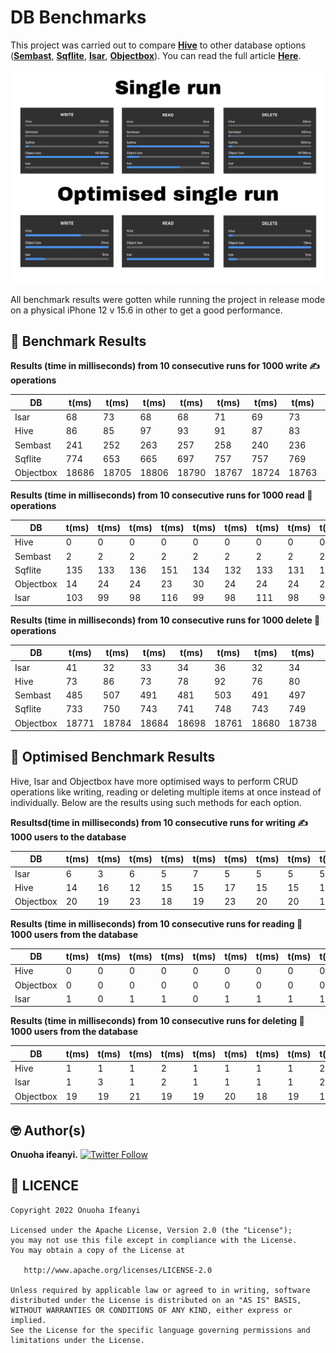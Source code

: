 # DB Benchmarks
This project was carried out to compare [**Hive**](https://pub.dev/packages/hive) to other database options ([**Sembast**](https://pub.dev/packages/sembast), [**Sqflite**](https://pub.dev/packages/sqflite), [**Isar**](https://pub.dev/packages/isar), [**Objectbox**](https://pub.dev/packages/objectbox)). You can read the full article [**Here**](https://linktoarticle.com).

![Image](ss/bm.jpg)

All benchmark results were gotten while running the project in release mode on a physical iPhone 12 v 15.6 in other to get a good performance.

## 🚀 Benchmark Results

**Results (time in milliseconds) from 10 consecutive runs for 1000 write ✍️ operations**

| DB | t(ms) | t(ms) | t(ms) | t(ms) | t(ms) | t(ms) | t(ms) | t(ms) | t(ms) | t(ms) | Avg(ms) |
|----|-------|-------|-------|-------|-------|-------|-------|-------|-------|-------|---------|
| Isar | 68 | 73 | 68 | 68 | 71 | 69 | 73 | 69 | 68 | 70 | 69.7 |
| Hive | 86 | 85 | 97 | 93 | 91 | 87 | 83 | 90 | 91 | 100 | 90.5 |
| Sembast | 241 | 252 | 263 | 257 | 258 | 240 | 236 | 253 | 257 | 246 | 250.3 |
| Sqflite | 774 | 653 | 665 | 697 | 757 | 757 | 769 | 836 | 758 | 819 | 751.2 |
| Objectbox | 18686 | 18705 | 18806 | 18790 | 18767 | 18724 | 18763 | 18717 | 18739 | 18744 | 18744.1 |

**Results (time in milliseconds) from 10 consecutive runs for 1000 read 📖 operations**

| DB | t(ms) | t(ms) | t(ms) | t(ms) | t(ms) | t(ms) | t(ms) | t(ms) | t(ms) | t(ms) | Avg(ms) |
|----|-------|-------|-------|-------|-------|-------|-------|-------|-------|-------|---------|
| Hive | 0 | 0 | 0 | 0 | 0 | 0 | 0 | 0 | 0 | 0 | 0.0 |
| Sembast | 2 | 2 | 2 | 2 | 2 | 2 | 2 | 2 | 2 | 2 | 2.0 |
| Sqflite | 135 | 133 | 136 | 151 | 134 | 132 | 133 | 131 | 155 | 140 | 138.0 |
| Objectbox | 14  | 24 | 24 | 23  | 30 | 24 | 24  | 24 | 23 | 23  | 23.3  |
| Isar      | 103 | 99 | 98 | 116 | 99 | 98 | 111 | 98 | 98 | 108 | 102.8 |

**Results (time in milliseconds) from 10 consecutive runs for 1000 delete 🚮 operations**

| DB | t(ms) | t(ms) | t(ms) | t(ms) | t(ms) | t(ms) | t(ms) | t(ms) | t(ms) | t(ms) | Avg(ms) |
|----|-------|-------|-------|-------|-------|-------|-------|-------|-------|-------|---------|
| Isar | 41 | 32 | 33 | 34 | 36 | 32 | 34 | 33 | 36 | 36 | 34.7 |
| Hive | 73 | 86 | 73 | 78 | 92 | 76 | 80 | 64 | 65 | 71 | 75.8 |
| Sembast | 485 | 507 | 491   | 481   | 503 | 491 | 497 | 523 | 503 | 515 | 499.6 |
| Sqflite | 733 | 750 | 743 | 741 | 748 | 743 | 749 | 754 | 842 | 830 | 763.3 |
| Objectbox | 18771 | 18784 | 18684 | 18698 | 18761 | 18680 | 18738 | 18683 | 18744 | 18739 | 18782.2 |


## 🚀 Optimised Benchmark Results
Hive, Isar and Objectbox have more optimised ways to perform CRUD operations like writing, reading or deleting multiple items at once instead of individually. Below are the results using such methods for each option.

**Resultsd(time in milliseconds) from 10 consecutive runs for writing ✍️ 1000 users to the database**

| DB | t(ms) | t(ms) | t(ms) | t(ms) | t(ms) | t(ms) | t(ms) | t(ms) | t(ms) | t(ms) | Avg(ms) |
|----|-------|-------|-------|-------|-------|-------|-------|-------|-------|-------|---------|
| Isar | 6  | 3  | 6  | 5  | 7  | 5  | 5  | 5  | 5  | 6  | 5.3  |
| Hive | 14 | 16 | 12 | 15 | 15 | 17 | 15 | 15 | 14 | 13 | 14.6 |
| Objectbox | 20 | 19 | 23 | 18 | 19 | 23 | 20 | 20 | 19 | 20 | 20.1 |

**Results (time in milliseconds) from 10 consecutive runs for reading 📖 1000 users from the database**

| DB | t(ms) | t(ms) | t(ms) | t(ms) | t(ms) | t(ms) | t(ms) | t(ms) | t(ms) | t(ms) | Avg(ms) |
|----|-------|-------|-------|-------|-------|-------|-------|-------|-------|-------|---------|
| Hive | 0 | 0 | 0 | 0 | 0 | 0 | 0 | 0 | 0 | 0 | 0.0 |
| Objectbox | 0 | 0 | 0 | 0 | 0 | 0 | 0 | 0 | 0 | 0 | 0.0 |
| Isar | 1 | 0 | 1 | 1 | 0 | 1 | 1 | 1 | 1 | 1 | 0.8 |

**Results (time in milliseconds) from 10 consecutive runs for deleting 🚮 1000 users from the database**

| DB | t(ms) | t(ms) | t(ms) | t(ms) | t(ms) | t(ms) | t(ms) | t(ms) | t(ms) | t(ms) | Avg(ms) |
|----|-------|-------|-------|-------|-------|-------|-------|-------|-------|-------|---------|
| Hive | 1  | 1  | 1  | 2  | 1  | 1  | 1  | 1  | 2  | 2  | 1.3 |
| Isar | 1  | 3  | 1  | 2  | 1  | 1  | 1  | 1  | 2  | 4  | 1.7 |
| Objectbox | 19 | 19 | 21 | 19 | 19 | 20 | 18 | 19 | 19 | 18 | 19.1 |



## 🤓 Author(s)
**Onuoha ifeanyi.** [![Twitter Follow](https://img.shields.io/twitter/follow/onuoha_ifeanyi.svg?style=social)](https://twitter.com/onuoha_ifeanyi)

## 🔖 LICENCE
    Copyright 2022 Onuoha Ifeanyi

    Licensed under the Apache License, Version 2.0 (the "License");
    you may not use this file except in compliance with the License.
    You may obtain a copy of the License at

       http://www.apache.org/licenses/LICENSE-2.0

    Unless required by applicable law or agreed to in writing, software
    distributed under the License is distributed on an "AS IS" BASIS,
    WITHOUT WARRANTIES OR CONDITIONS OF ANY KIND, either express or implied.
    See the License for the specific language governing permissions and
    limitations under the License.

